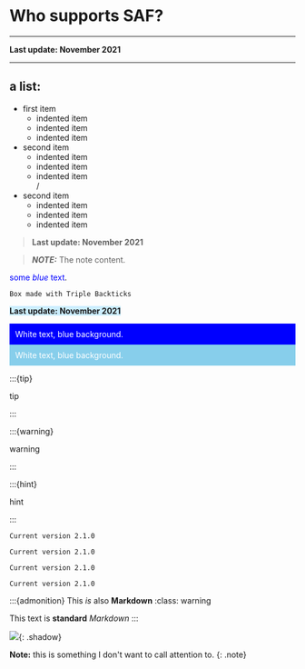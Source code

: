 # Who supports SAF?
---

**Last update: November 2021**

---

## a list:

* first item
  * indented item
  * indented item
  * indented item  
* second item
  * indented item
  * indented item
  * indented item  
/
* second item
  * indented item
  * indented item
  * indented item  










> **Last update: November 2021**


> **_NOTE:_**  The note content.


<span style="color:blue">some *blue* text</span>.


```
Box made with Triple Backticks
```

<span style="background-color:rgb(204, 238, 255)">**Last update: November 2021**</span>


<div style="background-color:blue;color:white;padding:2%;">White text, blue background.</div>


<div style="background-color:SkyBlue;color:white;padding:2%;">White text, blue background.</div>



:::{tip}

tip

:::

:::{warning}

warning

:::


:::{hint}

hint

:::

```{admonition} Version
Current version 2.1.0
```

```{tip} Version
Current version 2.1.0
```


```{warning} Version
Current version 2.1.0
```

```{hint} Version
Current version 2.1.0
```



:::{admonition} This *is* also **Markdown**
:class: warning

This text is **standard** _Markdown_
:::

![](https://produits.bienmanger.com/33469-0w470h470_Organic_Fresh_Pineapple.jpg){: .shadow}


**Note:** this is something I don't want to call attention to.
{: .note}
